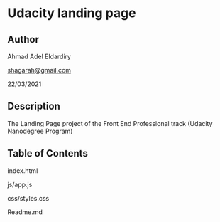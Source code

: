 # Udacity landing page

## Author
Ahmad Adel Eldardiry

shagarah@gmail.com

22/03/2021

## Description
The Landing Page project of the  Front End Professional track (Udacity Nanodegree Program)

## Table of Contents
index.html

js/app.js

css/styles.css

Readme.md
